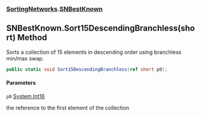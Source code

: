 ### [SortingNetworks](SortingNetworks.md 'SortingNetworks').[SNBestKnown](SortingNetworks.SNBestKnown.md 'SortingNetworks.SNBestKnown')

## SNBestKnown.Sort15DescendingBranchless(short) Method

Sorts a collection of 15 elements in descending order using branchless min/max swap.

```csharp
public static void Sort15DescendingBranchless(ref short p0);
```
#### Parameters

<a name='SortingNetworks.SNBestKnown.Sort15DescendingBranchless(short).p0'></a>

`p0` [System.Int16](https://docs.microsoft.com/en-us/dotnet/api/System.Int16 'System.Int16')

the reference to the first element of the collection